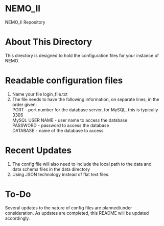 # NEMO_II
NEMO_II Repository

# About This Directory
This directory is designed to hold the configuration files for your instance of NEMO. 

# Readable configuration files
1) Name your file login_file.txt
2) The file needs to have the following information, on separate lines, in the order given: <br/>
  PORT - port number for the database server, for MySQL, this is typically 3306 <br/>
  MySQL USER NAME - user name to access the database <br/>
  PASSWORD - password to access the database <br/>
  DATABASE - name of the database to access <br/>
  
# Recent Updates
1) The config file will also need to include the local path to the data and data schema files in the data directory <br/>
2) Using JSON technology instead of flat text files. <br/>

# To-Do
Several updates to the nature of config files are planned/under consideration. As updates are completed, this README will be updated accordingly.


